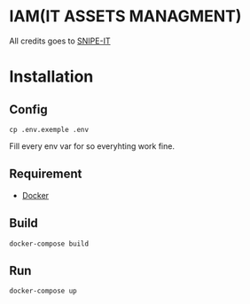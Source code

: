 # IAM(IT ASSETS MANAGMENT)

All credits goes to [SNIPE-IT](https://github.com/snipe/snipe-it)

#  Installation 

## Config

    cp .env.exemple .env
   
Fill every env var for so everyhting work fine.

## Requirement

* [Docker](https://www.docker.com/)

## Build

    docker-compose build

## Run

    docker-compose up
